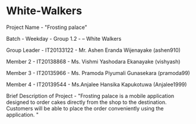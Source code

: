 # White-Walkers

Project Name - "Frosting palace”

Batch - Weekday - Group 1.2 -  – White Walkers

Group Leader - IT20133122 - Mr. Ashen Eranda Wijenayake (ashen910)

Member 2 - IT20138868 - Ms. Vishmi Yashodara Ekanayake (vishyash)

Member 3 - IT20135966 - Ms. Pramoda Piyumali Gunasekara (pramoda99)

Member 4 - IT20139544 - Ms.Anjalee Hansika Kapukotuwa (Anjalee1999)

Brief Description of Project - "Frosting palace is a mobile application designed to order cakes directly from the shop to the destination. Customers will be able to place the order conveniently using the application. "
